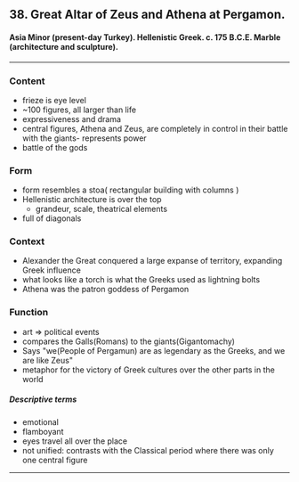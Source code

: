 <!-- order:2 -->
## 38. Great Altar of Zeus and Athena at Pergamon. 

#### Asia Minor (present-day Turkey). Hellenistic Greek. c. 175 B.C.E. Marble (architecture and sculpture).

---

### Content
- frieze is eye level
- ~100 figures, all larger than life
- expressiveness and drama
- central figures, Athena and Zeus, are completely in control in their battle with the giants- represents power
- battle of the gods

### Form
- form resembles a stoa( rectangular building with columns )
- Hellenistic architecture is over the top
  - grandeur, scale, theatrical elements
- full of diagonals

### Context
- Alexander the Great conquered a large expanse of territory, expanding Greek influence
- what looks like a torch is what the Greeks used as lightning bolts
- Athena was the patron goddess of Pergamon

### Function
- art => political events
- compares the Galls(Romans) to the giants(Gigantomachy)
- Says "we(People of Pergamun) are as legendary as the Greeks, and we are like Zeus"
- metaphor for the victory of Greek cultures over the other parts in the world

##### Descriptive terms
- emotional
- flamboyant
- eyes travel all over the place
- not unified: contrasts with the Classical period where there was only one central figure

---
